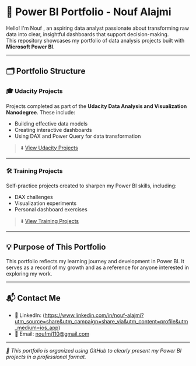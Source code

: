 # 🌟 Power BI Portfolio - Nouf Alajmi

Hello! I'm Nouf , an aspiring data analyst passionate about transforming raw data into clear, insightful dashboards that support decision-making.  
This repository showcases my portfolio of data analysis projects built with **Microsoft Power BI**.

---

## 🗂️ Portfolio Structure

### 🎓 Udacity Projects
Projects completed as part of the **Udacity Data Analysis and Visualization Nanodegree**. These include:
- Building effective data models
- Creating interactive dashboards
- Using DAX and Power Query for data transformation

> ⬇️ [View Udacity Projects](./udacity-projects)

---

### 🛠️ Training Projects
Self-practice projects created to sharpen my Power BI skills, including:
- DAX challenges
- Visualization experiments
- Personal dashboard exercises

> ⬇️ [View Training Projects](./training-projects)

---

## 💡 Purpose of This Portfolio
This portfolio reflects my learning journey and development in Power BI. It serves as a record of my growth and as a reference for anyone interested in exploring my work.

---

## 📬 Contact Me
- 💼 LinkedIn: (https://www.linkedin.com/in/nouf-alajmi?utm_source=share&utm_campaign=share_via&utm_content=profile&utm_medium=ios_app)
- 📧 Email: noufmj110@gmail.com

---

*🚀 This portfolio is organized using GitHub to clearly present my Power BI projects in a professional format.*

